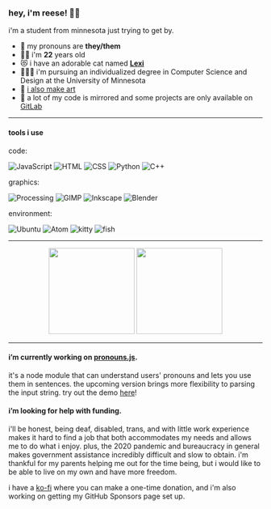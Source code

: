 ### hey, i'm reese! 🐑🌈

i'm a student from minnesota just trying to get by.

- 📛 my pronouns are **they/them**
- 🧙🏻 i'm **22** years old
- 😻 i have an adorable cat named **[Lexi](/katacarbix/katacarbix/lexi.jpg)**
- 🧑🏻‍🎓 i'm pursuing an individualized degree in Computer Science and Design at the University of Minnesota
- 🎨 [i also make art](https://tumblr.ovine.xyz)
- 🦊 a lot of my code is mirrored and some projects are only available on [GitLab](https://gitlab.com/katacarbix)

---

#### tools i use

code:

![JavaScript](https://img.shields.io/badge/-JavaScript-ff4d66?style=flat&logo=node.js&logoColor=white) ![HTML](https://img.shields.io/badge/-HTML-ff4db8?style=flat&logo=HTML5&logoColor=white) ![CSS](https://img.shields.io/badge/-CSS-ae54ff?style=flat&logo=CSS3&logoColor=white) ![Python](https://img.shields.io/badge/-Python-4eaff2?style=flat&logo=python&logoColor=white) ![C++](https://img.shields.io/badge/-C++-8abf49?style=flat&logo=C%2B%2B&logoColor=white)


graphics:

![Processing](https://img.shields.io/badge/-Processing-ff4d66?style=flat) ![GIMP](https://img.shields.io/badge/-GIMP-ff4db8?style=flat&logo=gimp&logoColor=white) ![Inkscape](https://img.shields.io/badge/-Inkscape-ae54ff?style=flat&logo=inkscape&logoColor=white) ![Blender](https://img.shields.io/badge/-Blender-4eaff2?style=flat&logo=blender&logoColor=white)


environment:

![Ubuntu](https://img.shields.io/badge/-Ubuntu-ff4d66?style=flat&logo=ubuntu&logoColor=white) ![Atom](https://img.shields.io/badge/-Atom-ff4db8?style=flat&logo=atom&logoColor=white) ![kitty](https://img.shields.io/badge/-kitty-ae54ff?style=flat) ![fish](https://img.shields.io/badge/-fish-4eaff2?style=flat)

---

<p align="center">
  <img height="170em" src="https://github-readme-stats.vercel.app/api?username=katacarbix&theme=dracula&show_icons=true&count_private=true&include_all_commits=true" />
  <img height="170em" src="https://github-readme-stats.vercel.app/api/top-langs/?username=katacarbix&theme=dracula&layout=compact&hide=css" />
</p>

---

#### i’m currently working on **[pronouns.js](/katacarbix/pronouns.js)**.
it's a node module that can understand users' pronouns and lets you use them in sentences. the upcoming version brings more flexibility to parsing the input string. try out the demo [here](https://katacarbix.github.io/pronouns.js/demo/index.html)!

#### i’m looking for help with funding.
i'll be honest, being deaf, disabled, trans, and with little work experience makes it hard to find a job that both accommodates my needs and allows me to do what i enjoy. plus, the 2020 pandemic and bureaucracy in general makes government assistance incredibly difficult and slow to obtain. i'm thankful for my parents helping me out for the time being, but i would like to be able to live on my own and have more freedom.

i have a [ko-fi](https://ko-fi.com/reeseovine) where you can make a one-time donation, and i'm also working on getting my GitHub Sponsors page set up.
